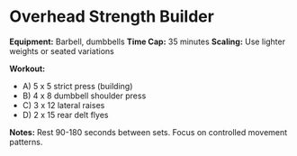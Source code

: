 # Overhead Strength Builder

**Equipment:** Barbell, dumbbells
**Time Cap:** 35 minutes
**Scaling:** Use lighter weights or seated variations

**Workout:**
- A) 5 x 5 strict press (building)
- B) 4 x 8 dumbbell shoulder press
- C) 3 x 12 lateral raises
- D) 2 x 15 rear delt flyes

**Notes:**
Rest 90-180 seconds between sets. Focus on controlled movement patterns.